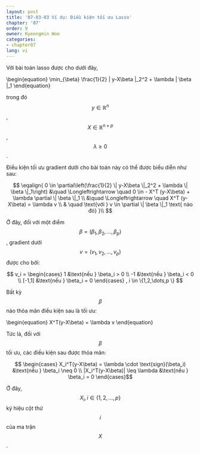 ```yaml
---
layout: post
title: '07-03-03 Ví dụ: Điều kiện tối ưu Lasso'
chapter: '07'
order: 9
owner: Kyeongmin Woo
categories:
- chapter07
lang: vi
---
```


Với bài toán lasso được cho dưới đây,
>
\begin{equation}
\min_{\beta} \frac{1}{2}  \| y-X\beta \|_2^2 + \lambda \| \beta \|_1
\end{equation}

trong đó $$y \in \mathbb{R}^n$$, $$X \in \mathbb{R}^{n \times p}$$, $$\lambda \geq 0$$.

Điều kiện tối ưu gradient dưới cho bài toán này có thể được biểu diễn như sau:
>
$$
\eqalign{
0 \in \partial\left(\frac{1}{2} \| y-X\beta \|_2^2 + \lambda \| \beta \|_1\right)
&\quad \Longleftrightarrow \quad 0 \in - X^T (y-X\beta) + \lambda \partial  \| \beta \|_1 \\
&\quad \Longleftrightarrow \quad X^T (y-X\beta)  = \lambda v \\
& \quad \text{với } v \in \partial  \| \beta \|_1 \text{ nào đó}
}\\
$$

Ở đây, đối với một điểm $$\beta=(\beta_1,\beta_2,\dots,\beta_p )$$, gradient dưới $$v=(v_1,v_2,\dots,v_p)$$ được cho bởi:

$$
v_i = 
\begin{cases}
 1   &\text{nếu } \beta_i > 0 \\
-1   &\text{nếu } \beta_i < 0 \\
[-1,1]   &\text{nếu } \beta_i = 0
\end{cases}
, i \in \{1,2,\dots,p \}
$$

Bất kỳ $$\beta$$ nào thỏa mãn điều kiện sau là tối ưu:
>
\begin{equation}
X^T(y-X\beta) = \lambda v 
\end{equation}

Tức là, đối với $$\beta$$ tối ưu, các điều kiện sau được thỏa mãn:
>
$$
\begin{cases}
X_i^T(y-X\beta) = \lambda \cdot \text{sign}(\beta_i) &\text{nếu } \beta_i \neq 0 \\
 |X_i^T(y-X\beta)|  \leq \lambda &\text{nếu } \beta_i = 0 
\end{cases}$$

Ở đây, $$X_i, i \in \{1,2,\dots, p \}$$ ký hiệu cột thứ $$i$$ của ma trận $$X$$.
